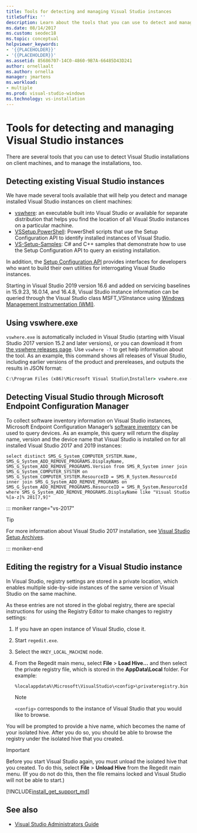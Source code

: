 ```yaml
---
title: Tools for detecting and managing Visual Studio instances
titleSuffix: ''
description: Learn about the tools that you can use to detect and manage Visual Studio installations on client machines.
ms.date: 08/14/2017
ms.custom: seodec18
ms.topic: conceptual
helpviewer_keywords:
- '{{PLACEHOLDER}}'
- '{{PLACEHOLDER}}'
ms.assetid: 85686707-14C0-4860-9B7A-66485D43D241
author: ornellaalt
ms.author: ornella
manager: jmartens
ms.workload:
- multiple
ms.prod: visual-studio-windows
ms.technology: vs-installation
---
```

# Tools for detecting and managing Visual Studio instances

There are several tools that you can use to detect Visual Studio installations on client machines, and to manage the installations, too.

## Detecting existing Visual Studio instances

We have made several tools available that will help you detect and manage installed Visual Studio instances on client machines:

* [vswhere](https://github.com/microsoft/vswhere): an executable built into Visual Studio or available for separate distribution that helps you find the location of all Visual Studio instances on a particular machine.
* [VSSetup.PowerShell](https://github.com/microsoft/vssetup.powershell): PowerShell scripts that use the Setup Configuration API to identify installed instances of Visual Studio.
* [VS-Setup-Samples](https://github.com/microsoft/vs-setup-samples): C# and C++ samples that demonstrate how to use the Setup Configuration API to query an existing installation.

In addition, the [Setup Configuration API](<xref:Microsoft.VisualStudio.Setup.Configuration>) provides interfaces for developers who want to build their own utilities for interrogating Visual Studio instances.

Starting in Visual Studio 2019 version 16.6 and added on servicing baselines in 15.9.23, 16.0.14, and 16.4.8, Visual Studio instance information can be queried through the Visual Studio class MSFT_VSInstance using [Windows Management Instrumentation (WMI)](https://docs.microsoft.com/en-us/windows/win32/wmisdk/wmi-start-page).

## Using vswhere.exe

`vswhere.exe` is automatically included in Visual Studio (starting with Visual Studio 2017 version 15.2 and later versions), or you can download it from [the vswhere releases page](https://github.com/Microsoft/vswhere/releases). Use `vswhere -?` to get help information about the tool. As an example, this command shows all releases of Visual Studio, including earlier versions of the product and prereleases, and outputs the results in JSON format:

```cmd
C:\Program Files (x86)\Microsoft Visual Studio\Installer> vswhere.exe -legacy -prerelease -format json
```

## Detecting Visual Studio through Microsoft Endpoint Configuration Manager 

 To collect software inventory information on Visual Studio instances, Microsoft Endpoint Configuration Manager’s [software inventory](https://docs.microsoft.com/en-us/mem/configmgr/core/clients/manage/inventory/introduction-to-software-inventory) can be used to query devices. As an example, this query will return the display name, version and the device name that Visual Studio is installed on for all installed Visual Studio 2017 and 2019 instances: 

```WQL 
select distinct SMS_G_System_COMPUTER_SYSTEM.Name, SMS_G_System_ADD_REMOVE_PROGRAMS.DisplayName, SMS_G_System_ADD_REMOVE_PROGRAMS.Version from SMS_R_System inner join SMS_G_System_COMPUTER_SYSTEM on SMS_G_System_COMPUTER_SYSTEM.ResourceID = SMS_R_System.ResourceId inner join SMS_G_System_ADD_REMOVE_PROGRAMS on SMS_G_System_ADD_REMOVE_PROGRAMS.ResourceID = SMS_R_System.ResourceId where SMS_G_System_ADD_REMOVE_PROGRAMS.DisplayName like "Visual Studio %[a-z]% 201[7,9]" 
``` 

::: moniker range="vs-2017"

> [!TIP]
> For more information about Visual Studio 2017 installation, see [Visual Studio Setup Archives](https://devblogs.microsoft.com/setup/tag/vs2017/).

::: moniker-end

## Editing the registry for a Visual Studio instance

In Visual Studio, registry settings are stored in a private location, which enables multiple side-by-side instances of the same version of Visual Studio on the same machine.

As these entries are not stored in the global registry, there are special instructions for using the Registry Editor to make changes to registry settings:

1. If you have an open instance of Visual Studio, close it.

1. Start `regedit.exe`.

1. Select the `HKEY_LOCAL_MACHINE` node.

1. From the Regedit main menu, select **File** > **Load Hive...** and then select the private registry file, which is stored in the **AppData\Local** folder. For example:

   ```
   %localappdata%\Microsoft\VisualStudio\<config>\privateregistry.bin
   ```

   > [!NOTE]
   > `<config>` corresponds to the instance of Visual Studio that you would like to browse.

You will be prompted to provide a hive name, which becomes the name of your isolated hive. After you do so, you should be able to browse the registry under the isolated hive that you created.

> [!IMPORTANT]
> Before you start Visual Studio again, you must unload the isolated hive that you created. To do this, select **File** > **Unload Hive** from the Regedit main menu. (If you do not do this, then the file remains locked and Visual Studio will not be able to start.)

[!INCLUDE[install_get_support_md](includes/install_get_support_md.md)]

## See also

* [Visual Studio Administrators Guide](visual-studio-administrator-guide.md)
